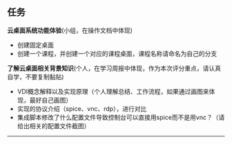 ## 任务
**云桌面系统功能体验**(小组，在操作文档中体现)
- 创建固定桌面
- 创建一个课程，并创建一个对应的课程桌面，课程名称请命名为自己的分支

**了解云桌面相关背景知识**(个人，在学习周报中体现，作为本次评分重点，请认真自学，不要复制黏贴)
- VDI概念解释以及实现原理（个人理解总结、工作流程，如果通过画图来体现，最好自己画图）
- 实现的协议介绍（spice、vnc、rdp），进行对比
- 集成脚本修改了什么配置文件导致控制台可以直接用spice而不是用vnc？（请给出相关的配置文件截图）

---------
